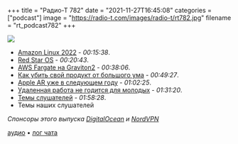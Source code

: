 +++
title = "Радио-Т 782"
date = "2021-11-27T16:45:08"
categories = ["podcast"]
image = "https://radio-t.com/images/radio-t/rt782.jpg"
filename = "rt_podcast782"
+++

![](https://radio-t.com/images/radio-t/rt782.jpg)

- [Amazon Linux 2022](https://aws.amazon.com/linux/amazon-linux-2022/) - *00:15:38*.
- [Red Star OS](https://sizeofcat.ru/post/fun-with-redstar-os/) - *00:20:43*.
- [AWS Fargate на Graviton2](https://aws.amazon.com/about-aws/whats-new/2021/11/aws-fargate-amazon-ecs-aws-graviton2-processors/) - *00:38:06*.
- [Как убить свой продукт от большого ума](https://www.mindtheproduct.com/overengineering-can-kill-your-product/) - *00:49:27*.
- [Apple AR уже в следующем году](https://www.macrumors.com/2021/11/25/kuo-apple-ar-headset-mac-level-computing/) - *01:02:25*.
- [Удаленная работа не годится для молодых](https://www.nytimes.com/2021/11/22/opinion/remote-work-gen-z.html) - *01:31:20*.
- [Темы слушателей](https://radio-t.com/p/2021/11/23/prep-782/) - *01:58:28*.
- Темы наших слушателей

*Спонсоры этого выпуска [DigitalOcean](https://do.co/radiot) и [NordVPN](https://go.nordvpn.net/SH3po)*


[аудио](https://cdn.radio-t.com/rt_podcast782.mp3) • [лог чата](https://chat.radio-t.com/logs/radio-t-782.html)
<audio src="https://cdn.radio-t.com/rt_podcast782.mp3" preload="none"></audio>
